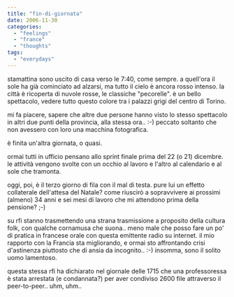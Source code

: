 ```yaml
---
title: "fin-di-giornata"
date: 2006-11-30
categories: 
  - "feelings"
  - "france"
  - "thoughts"
tags: 
  - "everydays"
---
```


stamattina sono uscito di casa verso le 7:40, come sempre. a quell'ora il sole ha già cominciato ad alzarsi, ma tutto il cielo è ancora rosso intenso. la città è ricoperta di nuvole rosse, le classiche "pecorelle". è un bello spettacolo, vedere tutto questo colore tra i palazzi grigi del centro di Torino.

mi fa piacere, sapere che altre due persone hanno visto lo stesso spettacolo in altri due punti della provincia, alla stessa ora.. :-) peccato soltanto che non avessero con loro una macchina fotografica.

è finita un'altra giornata, o quasi.

ormai tutti in ufficio pensano allo sprint finale prima del 22 (o 21) dicembre. le attività vengono svolte con un occhio al lavoro e l'altro al calendario e al sole che tramonta.

oggi, poi, è il terzo giorno di fila con il mal di testa. pure lui un effetto collaterale dell'attesa del Natale? come riuscirò a sopravvivere ai prossimi (almeno) 34 anni e sei mesi di lavoro che mi attendono prima della pensione? ;-)

su rfi stanno trasmettendo una strana trasmissione a proposito della cultura folk, con qualche cornamusa che suona.. meno male che posso fare un po' di pratica in francese orale con questa emittente radio su internet. il mio rapporto con la Francia sta migliorando, e ormai sto affrontando crisi d'astinenza piuttosto che di ansia da incognito.. :-) insomma, sono il solito uomo lamentoso.

questa stessa rfi ha dichiarato nel giornale delle 1715 che una professoressa è stata arrestata (e condannata?) per aver condiviso 2600 file attraverso il peer-to-peer.. uhm, uhm..
